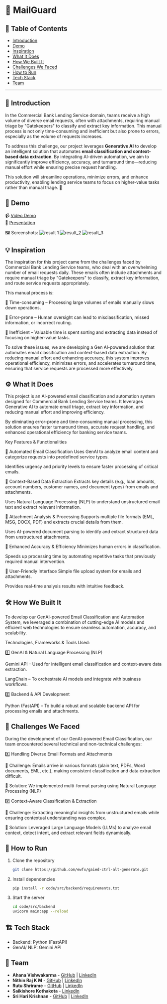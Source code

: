 # 🚀 MailGuard

## 📌 Table of Contents
- [Introduction](#introduction)
- [Demo](#demo)
- [Inspiration](#inspiration)
- [What It Does](#what-it-does)
- [How We Built It](#how-we-built-it)
- [Challenges We Faced](#challenges-we-faced)
- [How to Run](#how-to-run)
- [Tech Stack](#tech-stack)
- [Team](#team)

---

## 🎯 Introduction
In the Commercial Bank Lending Service domain, teams receive a high volume of diverse email requests, often with attachments, requiring manual triage by "Gatekeepers" to classify and extract key information. This manual process is not only time-consuming and inefficient but also prone to errors, especially as the volume of requests increases.  

To address this challenge, our project leverages **Generative AI** to develop an intelligent solution that automates **email classification and context-based data extraction**. By integrating AI-driven automation, we aim to significantly improve efficiency, accuracy, and turnaround time—reducing manual effort while ensuring precise request handling.  

This solution will streamline operations, minimize errors, and enhance productivity, enabling lending service teams to focus on higher-value tasks rather than manual triage. 🚀

## 🎥 Demo 
📹 [Video Demo](/code/test/ewfx_gaied-ctrl-alt-generate%20-%20demo%20video.mp4)  
👥 [Presentation](/code/test/ctrl-alt-generate_presentation.pdf)

🖼️ Screenshots:
![result 1](/code/test/test_results/result_1.png)
![result_2](/code/test/test_results/result_2.png)
![result_3](/code/test/test_results/result_3.png)

## 💡 Inspiration
The inspiration for this project came from the challenges faced by Commercial Bank Lending Service teams, who deal with an overwhelming number of email requests daily. These emails often include attachments and require manual triage by "Gatekeepers" to classify, extract key information, and route service requests appropriately.

This manual process is:

📌 Time-consuming – Processing large volumes of emails manually slows down operations.

📌 Error-prone – Human oversight can lead to misclassification, missed information, or incorrect routing.

📌 Inefficient – Valuable time is spent sorting and extracting data instead of focusing on higher-value tasks.

To solve these issues, we are developing a Gen AI-powered solution that automates email classification and context-based data extraction. By reducing manual effort and enhancing accuracy, this system improves operational efficiency, minimizes errors, and accelerates turnaround time, ensuring that service requests are processed more effectively.

## ⚙️ What It Does
This project is an AI-powered email classification and automation system designed for Commercial Bank Lending Service teams. It leverages Generative AI to automate email triage, extract key information, and reducing manual effort and improving efficiency.

By eliminating error-prone and time-consuming manual processing, this solution ensures faster turnaround times, accurate request handling, and enhanced operational efficiency for banking service teams.

Key Features & Functionalities

📌 Automated Email Classification
Uses GenAI to analyze email content and categorize requests into predefined service types.

Identifies urgency and priority levels to ensure faster processing of critical emails.

📌 Context-Based Data Extraction
Extracts key details (e.g., loan amounts, account numbers, customer names, and document types) from emails and attachments.

Uses Natural Language Processing (NLP) to understand unstructured email text and extract relevant information.

📌 Attachment Analysis & Processing
Supports multiple file formats (EML, MSG, DOCX, PDF) and extracts crucial details from them.

Uses AI-powered document parsing to identify and extract structured data from unstructured attachments.

📌 Enhanced Accuracy & Efficiency
Minimizes human errors in classification.

Speeds up processing time by automating repetitive tasks that previously required manual intervention.

📌 User-Friendly Interface
Simple file upload system for emails and attachments.

Provides real-time analysis results with intuitive feedback.

## 🛠️ How We Built It
To develop our GenAI-powered Email Classification and Automation System, we leveraged a combination of cutting-edge AI models and efficient web technologies to ensure seamless automation, accuracy, and scalability.

Technologies, Frameworks & Tools Used:

1️⃣ GenAI & Natural Language Processing (NLP)

Gemini API – Used for intelligent email classification and context-aware data extraction.

LangChain – To orchestrate AI models and integrate with business workflows.

2️⃣ Backend & API Development

Python (FastAPI) – To build a robust and scalable backend API for processing emails and attachments.

## 🚧 Challenges We Faced
During the development of our GenAI-powered Email Classification, our team encountered several technical and non-technical challenges:

1️⃣ Handling Diverse Email Formats and Attachments

🔹 Challenge: Emails arrive in various formats (plain text, PDFs, Word documents, EML, etc.), making consistent classification and data extraction difficult.

🔹 Solution: We implemented multi-format parsing using Natural Language Processing (NLP)

2️⃣ Context-Aware Classification & Extraction

🔹 Challenge: Extracting meaningful insights from unstructured emails while ensuring contextual understanding was complex.

🔹 Solution: Leveraged Large Language Models (LLMs) to analyze email context, detect intent, and extract relevant fields dynamically.

## 🏃 How to Run
1. Clone the repository  
   ```sh
   git clone https://github.com/ewfx/gaied-ctrl-alt-generate.git
   ```
2. Install dependencies  
   ```sh
   pip install -r code/src/backend/requirements.txt
   ```
3. Start the server
   ```sh
   cd code/src/backend
   uvicorn main:app --reload
   ```

## 🏗️ Tech Stack
- Backend: Python (FastAPI)
- GenAI/ NLP: Gemini API

## 👥 Team
- **Ahana Vishwakarma** - [GitHub](https://github.com/ahanavish) | [LinkedIn](https://www.linkedin.com/in/ahanavish/)
- **Nithin Raj K M** - [GitHub](https://github.com/nithinrajkm) | [LinkedIn](https://www.linkedin.com/in/nithinrajkm/)
- **Rutu Shrirame** - [GitHub](https://github.com/rutu1012) | [LinkedIn](https://www.linkedin.com/in/rutushrirame/)
- **Saikishore Kothakota** - [LinkedIn](https://www.linkedin.com/in/saikishore-kothakota-3637ab83/)
- **Sri Hari Krishnan** - [GitHub](https://github.com/Sri1263) | [LinkedIn](https://www.linkedin.com/in/sri-hari-krishnan/)
